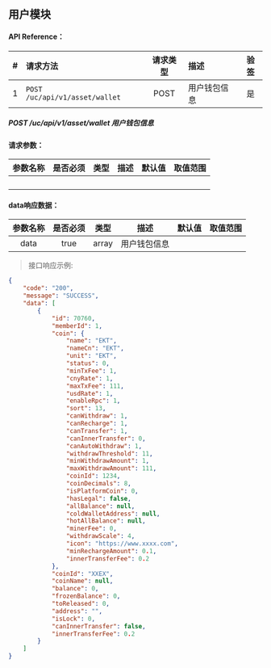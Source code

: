 ## 用户模块


#### API Reference：

|#      |请求方法    |请求类型    |描述    |验签    |
|:---:  |:---       |:---:      |:---    |:---:  |
|1|```POST /uc/api/v1/asset/wallet```|POST|用户钱包信息|是|


<h5 id="wallet">POST /uc/api/v1/asset/wallet    用户钱包信息</h4>

#### 请求参数：

|参数名称    |是否必须    |类型    |描述    |默认值     |取值范围    |
|:---       |:---:      |:---:  |:---    |:---      |---        |
|　         |           |       |        |          |           |



#### data响应数据：

|参数名称             |是否必须    |类型           |描述        |默认值     |取值范围       |
|:---:                |:---:      |:---:          |:---:      |:---       |---           |
|data                |true       |array          |用户钱包信息 |　         |               |



> 接口响应示例:
```json
{
	"code": "200",
	"message": "SUCCESS",
	"data": [
		{
			"id": 70760,      
			"memberId": 1,
			"coin": {
				"name": "EKT",
				"nameCn": "EKT",
				"unit": "EKT",
				"status": 0,
				"minTxFee": 1,
				"cnyRate": 1,
				"maxTxFee": 111,
				"usdRate": 1,
				"enableRpc": 1,
				"sort": 13,
				"canWithdraw": 1,
				"canRecharge": 1,
				"canTransfer": 1,
				"canInnerTransfer": 0,
				"canAutoWithdraw": 1,
				"withdrawThreshold": 11,
				"minWithdrawAmount": 1,
				"maxWithdrawAmount": 111,
				"coinId": 1234,
				"coinDecimals": 8,
				"isPlatformCoin": 0,
				"hasLegal": false,
				"allBalance": null,
				"coldWalletAddress": null,
				"hotAllBalance": null,
				"minerFee": 0,
				"withdrawScale": 4,
				"icon": "https://www.xxxx.com",
				"minRechargeAmount": 0.1,
				"innerTransferFee": 0.2
            },
            "coinId": "XXEX",
            "coinName": null,
            "balance": 0,
            "frozenBalance": 0,
            "toReleased": 0,
            "address": "",
            "isLock": 0,
            "canInnerTransfer": false,
            "innerTransferFee": 0.2
        }
    ]
}
```
    



